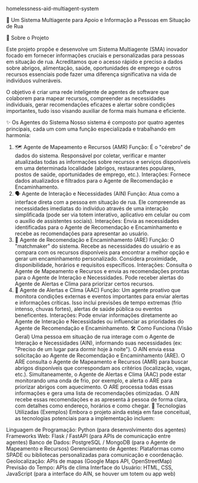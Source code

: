 homelessness-aid-multiagent-system

🤝 Um Sistema Multiagente para Apoio e Informação a Pessoas em Situação de Rua

🌟 Sobre o Projeto

Este projeto propõe e desenvolve um Sistema Multiagente (SMA) inovador focado em fornecer informações cruciais e personalizadas para pessoas em situação de rua. Acreditamos que o acesso rápido e preciso a dados sobre abrigos, alimentação, saúde, oportunidades de emprego e outros recursos essenciais pode fazer uma diferença significativa na vida de indivíduos vulneráveis.

O objetivo é criar uma rede inteligente de agentes de software que colaborem para mapear recursos, compreender as necessidades individuais, gerar recomendações eficazes e alertar sobre condições importantes, tudo isso visando auxiliar de forma mais humana e eficiente.

✨ Os Agentes do Sistema
Nosso sistema é composto por quatro agentes principais, cada um com uma função especializada e trabalhando em harmonia:

1. 🗺️ Agente de Mapeamento e Recursos (AMR)
Função: É o "cérebro" de dados do sistema. Responsável por coletar, verificar e manter atualizadas todas as informações sobre recursos e serviços disponíveis em uma determinada localidade (abrigos, restaurantes populares, postos de saúde, oportunidades de emprego, etc.).
Interações: Fornece dados atualizados e filtrados para o Agente de Recomendação e Encaminhamento.
2. 🗣️ Agente de Interação e Necessidades (AIN)
Função: Atua como a interface direta com a pessoa em situação de rua. Ele compreende as necessidades imediatas do indivíduo através de uma interação simplificada (pode ser via totem interativo, aplicativo em celular ou com o auxílio de assistentes sociais).
Interações: Envia as necessidades identificadas para o Agente de Recomendação e Encaminhamento e recebe as recomendações para apresentar ao usuário.
3. 🎯 Agente de Recomendação e Encaminhamento (ARE)
Função: O "matchmaker" do sistema. Recebe as necessidades do usuário e as compara com os recursos disponíveis para encontrar a melhor opção e gerar um encaminhamento personalizado. Considera proximidade, disponibilidade, horários e requisitos específicos.
Interações: Consulta o Agente de Mapeamento e Recursos e envia as recomendações prontas para o Agente de Interação e Necessidades. Pode receber alertas do Agente de Alertas e Clima para priorizar certos recursos.
4. 🚨 Agente de Alertas e Clima (AAC)
Função: Um agente proativo que monitora condições externas e eventos importantes para enviar alertas e informações críticas. Isso inclui previsões de tempo extremas (frio intenso, chuvas fortes), alertas de saúde pública ou eventos beneficentes.
Interações: Pode enviar informações diretamente ao Agente de Interação e Necessidades ou influenciar as prioridades do Agente de Recomendação e Encaminhamento.
🛠️ Como Funciona (Visão Geral)
Uma pessoa em situação de rua interage com o Agente de Interação e Necessidades (AIN), informando suas necessidades (ex: "Preciso de um lugar para dormir hoje à noite").
O AIN envia essa solicitação ao Agente de Recomendação e Encaminhamento (ARE).
O ARE consulta o Agente de Mapeamento e Recursos (AMR) para buscar abrigos disponíveis que correspondam aos critérios (localização, vagas, etc.).
Simultaneamente, o Agente de Alertas e Clima (AAC) pode estar monitorando uma onda de frio, por exemplo, e alerta o ARE para priorizar abrigos com aquecimento.
O ARE processa todas essas informações e gera uma lista de recomendações otimizadas.
O AIN recebe essas recomendações e as apresenta à pessoa de forma clara, com detalhes como endereço, horários e como chegar.
🚀 Tecnologias Utilizadas (Exemplos)
Embora o projeto ainda esteja em fase conceitual, as tecnologias potenciais para a implementação incluem:

Linguagem de Programação: Python (para desenvolvimento dos agentes)
Frameworks Web: Flask / FastAPI (para APIs de comunicação entre agentes)
Banco de Dados: PostgreSQL / MongoDB (para o Agente de Mapeamento e Recursos)
Gerenciamento de Agentes: Plataformas como SPADE ou bibliotecas personalizadas para comunicação e coordenação.
Geolocalização: APIs de mapas (Google Maps API, OpenStreetMap)
Previsão do Tempo: APIs de clima
Interface do Usuário: HTML, CSS, JavaScript (para a interface do AIN, se houver um totem ou app web)
